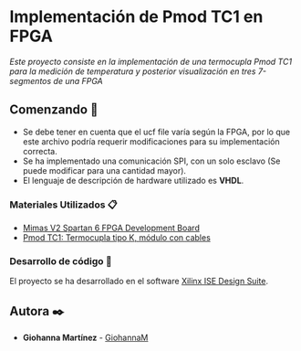 # Implementación de Pmod TC1 en FPGA

_Este proyecto consiste en la implementación de una termocupla Pmod TC1 para la medición de temperatura y posterior visualización en tres 7-segmentos de una FPGA_

## Comenzando 🚀

* Se debe tener en cuenta que el ucf file varía según la FPGA, por lo que este archivo podría requerir modificaciones para su implementación correcta.
* Se ha implementado una comunicación SPI, con un solo esclavo (Se puede modificar para una cantidad mayor).
* El lenguaje de descripción de hardware utilizado es **VHDL**.


### Materiales Utilizados 📋

* [Mimas V2 Spartan 6 FPGA Development Board](https://numato.com/product/mimas-v2-spartan-6-fpga-development-board-with-ddr-sdram/)
* [Pmod TC1: Termocupla tipo K, módulo con cables](https://reference.digilentinc.com/pmod/pmodtc1/start)

### Desarrollo de código 🔧

El proyecto se ha desarrollado en el software [Xilinx ISE Design Suite](https://www.xilinx.com/products/design-tools/ise-design-suite.html).

## Autora ✒️

* **Giohanna Martínez** - [GiohannaM](https://github.com/gmfv)

